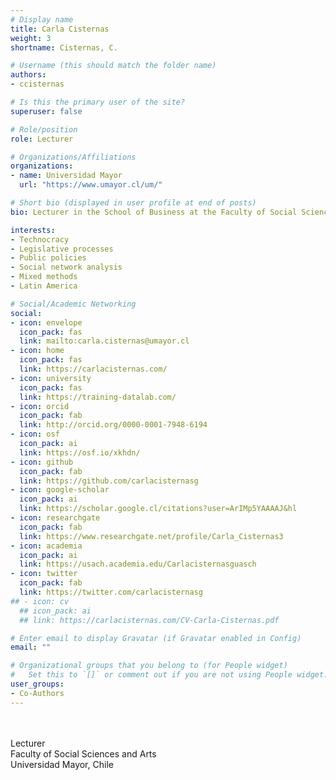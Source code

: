 ```yaml
---
# Display name
title: Carla Cisternas
weight: 3
shortname: Cisternas, C.

# Username (this should match the folder name)
authors:
- ccisternas

# Is this the primary user of the site?
superuser: false

# Role/position
role: Lecturer

# Organizations/Affiliations
organizations:
- name: Universidad Mayor
  url: "https://www.umayor.cl/um/"

# Short bio (displayed in user profile at end of posts)
bio: Lecturer in the School of Business at the Faculty of Social Sciences and Arts at the Universidad Mayor, Chile.

interests:
- Technocracy
- Legislative processes
- Public policies
- Social network analysis
- Mixed methods
- Latin America

# Social/Academic Networking
social:
- icon: envelope
  icon_pack: fas
  link: mailto:carla.cisternas@umayor.cl
- icon: home
  icon_pack: fas
  link: https://carlacisternas.com/
- icon: university
  icon_pack: fas
  link: https://training-datalab.com/
- icon: orcid
  icon_pack: fab
  link: http://orcid.org/0000-0001-7948-6194
- icon: osf
  icon_pack: ai
  link: https://osf.io/xkhdn/
- icon: github
  icon_pack: fab
  link: https://github.com/carlacisternasg
- icon: google-scholar
  icon_pack: ai
  link: https://scholar.google.cl/citations?user=ArIMp5YAAAAJ&hl
- icon: researchgate
  icon_pack: fab
  link: https://www.researchgate.net/profile/Carla_Cisternas3
- icon: academia
  icon_pack: ai
  link: https://usach.academia.edu/Carlacisternasguasch
- icon: twitter
  icon_pack: fab
  link: https://twitter.com/carlacisternasg
## - icon: cv
  ## icon_pack: ai
  ## link: https://carlacisternas.com/CV-Carla-Cisternas.pdf

# Enter email to display Gravatar (if Gravatar enabled in Config)
email: ""

# Organizational groups that you belong to (for People widget)
#   Set this to `[]` or comment out if you are not using People widget.
user_groups:
- Co-Authors
---
```


\
\
Lecturer \
Faculty of Social Sciences and Arts  \
Universidad Mayor, Chile
